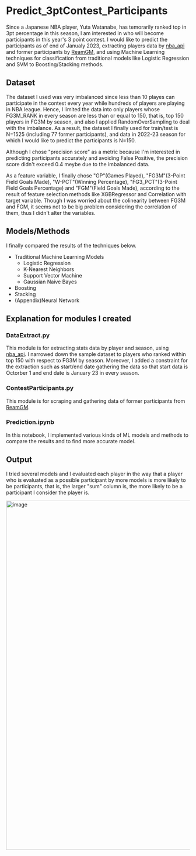 # Predict_3ptContest_Participants
Since a Japanese NBA player, Yuta Watanabe, has temorarily ranked top in 3pt percentage in this season, I am interested in who will become participants in this year's 3 point contest. I would like to predict the participants as of end of Janualy 2023, extracting players data by [nba_api](https://github.com/swar/nba_api) and former participants by [ReamGM](https://basketball.realgm.com/nba/allstar/three_point/players), and using Machine Learning techniques for classification from traditional models like Logistic Regression and SVM to Boosting/Stacking methods.

## Dataset
The dataset I used was very imbalanced since less than 10 playes can participate in the contest every year while hundreds of players are playing in NBA league. Hence, I limited the data into only players whose FG3M_RANK in every season are less than or equal to 150, that is, top 150 players in FG3M by season, and also I applied RandomOverSampling to deal with the imbalance. As a result, the dataset I finally used for train/test is N=1525 (including 77 former participants), and data in 2022-23 season for which I would like to predict the participants is N=150.

Although I chose "precision score" as a metric because I'm interested in predicting participants accurately and avoiding False Positive, the precision score didn't exceed 0.4 meybe due to the imbalanced data.

As a feature variable, I finally chose "GP"(Games Played),  "FG3M"(3-Point Field Goals Made), "W-PCT"(Winning Percentage), "FG3_PCT"(3-Point Field Goals Percentage) and "FGM"(Field Goals Made), according to the result of feature selection methods like XGBRegressor and Correlation with target variable. Though I was worried about the colinearity between FG3M and FGM, it seems not to be big problem considering the correlation of them, thus I didn't alter the variables.

## Models/Methods
I finally compared the results of the techniques below.

* Traditional Machine Learning Models
  * Logistic Regression
  * K-Nearest Neighbors 
  * Support Vector Machine
  * Gaussian Naive Bayes
* Boosting 
* Stacking
* (Appendix)Neural Network


## Explanation for modules I created
### DataExtract.py
This module is for extracting stats data by player and season, using [nba_api](https://github.com/swar/nba_api). I narrowed down the sample dataset to players who ranked within top 150 with respect to FG3M by season. Moreover, I added a constraint for the extraction such as start/end date gathering the data so that start data is Octorber 1 and end date is January 23 in every season.

### ContestParticipants.py
This module is for scraping and gathering data of former participants from [ReamGM](https://basketball.realgm.com/nba/allstar/three_point/players).

### Prediction.ipynb
In this notebook, I implemented various kinds of ML models and methods to compare the results and to find more accurate model.


## Output
I tried several models and I evaluated each player in the way that a player who is evaluated as a possible participant by more models is more likely to be participants, that is, the larger "sum" column is, the more likely to be a participant I consider the player is.

<img width="954" alt="image" src="https://user-images.githubusercontent.com/59324565/214356979-8b30ab55-8468-486c-89dc-f54ef507fc44.png">

